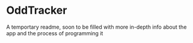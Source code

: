 # OddTracker

A temportary readme, soon to be filled with more in-depth info about the app and the process of programming it